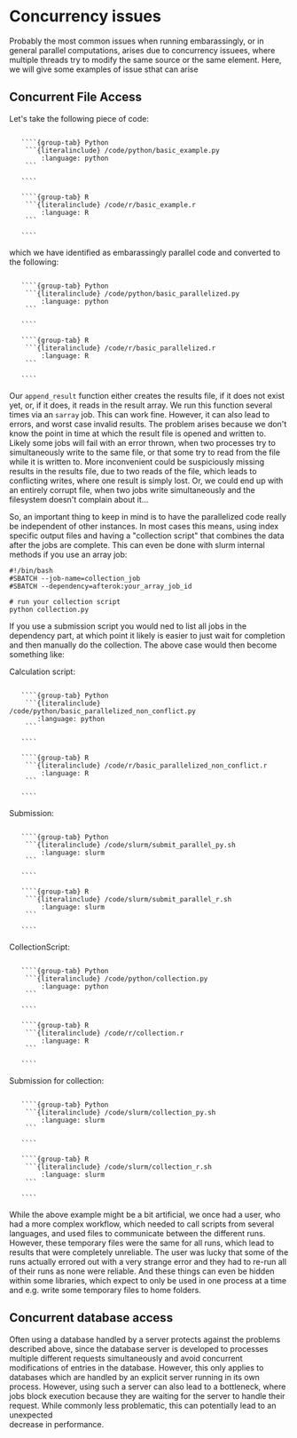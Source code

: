 # Concurrency issues

Probably the most common issues when running embarassingly, or in general parallel computations, arises due to concurrency issuees, where multiple threads try to modify the same source or the same element.
Here, we will give some examples of issue sthat can arise

## Concurrent File Access

Let's take the following piece of code:

`````{tabs}

   ````{group-tab} Python
    ```{literalinclude} /code/python/basic_example.py
        :language: python
    ```

   ````

   ````{group-tab} R
    ```{literalinclude} /code/r/basic_example.r
        :language: R
    ```

   ````

`````

which we have identified as embarassingly parallel code and converted to the following:

`````{tabs}

   ````{group-tab} Python
    ```{literalinclude} /code/python/basic_parallelized.py
        :language: python
    ```

   ````

   ````{group-tab} R
    ```{literalinclude} /code/r/basic_parallelized.r
        :language: R
    ```

   ````

`````

Our `append_result` function either creates the results file, if it does not exist yet, or, if
it does, it reads in the result array. We run this function several times via an `sarray` job.
This can work fine. However, it can also lead to errors, and worst case invalid results.
The problem arises because we don't know the point in time at which the result file is opened
and written to. Likely some jobs will fail with an error thrown, when two processes try to
simultaneously write to the same file, or that some try to read from the file while it is
written to. More inconvenient could be suspiciously missing results in the results file, due to
two reads of the file, which leads to conflicting writes, where one result is simply lost.
Or, we could end up with an entirely corrupt file, when two jobs write simultaneously and the
filesystem doesn't complain about it...

So, an important thing to keep in mind is to have the parallelized code really be independent
of other instances. In most cases this means, using index specific output files and having a
"collection script" that combines the data after the jobs are complete. This can even be done with slurm internal methods if you use an array job:

```slurm
#!/bin/bash
#SBATCH --job-name=collection_job
#SBATCH --dependency=afterok:your_array_job_id

# run your collection script
python collection.py
```

If you use a submission script you would ned to list all jobs in the dependency part, at which point it likely is easier to just wait for completion and then manually do the collection.
The above case would then become something like:

Calculation script:

`````{tabs}

   ````{group-tab} Python
    ```{literalinclude} /code/python/basic_parallelized_non_conflict.py
       :language: python
    ```

   ````

   ````{group-tab} R
    ```{literalinclude} /code/r/basic_parallelized_non_conflict.r
        :language: R
    ```

   ````

`````

Submission:

`````{tabs}

   ````{group-tab} Python
    ```{literalinclude} /code/slurm/submit_parallel_py.sh
        :language: slurm
    ```

   ````

   ````{group-tab} R
    ```{literalinclude} /code/slurm/submit_parallel_r.sh
        :language: slurm
    ```

   ````

`````

CollectionScript:

`````{tabs}

   ````{group-tab} Python
    ```{literalinclude} /code/python/collection.py
        :language: python
    ```

   ````

   ````{group-tab} R
    ```{literalinclude} /code/r/collection.r
        :language: R
    ```

   ````

`````

Submission for collection:

`````{tabs}

   ````{group-tab} Python
    ```{literalinclude} /code/slurm/collection_py.sh
        :language: slurm
    ```

   ````

   ````{group-tab} R
    ```{literalinclude} /code/slurm/collection_r.sh
        :language: slurm
    ```

   ````

`````

While the above example might be a bit artificial, we once had a user, who had a more complex
workflow, which needed to call scripts from several languages, and used files to communicate
between the different runs. However, these temporary files were the same for all runs, which
lead to results that were completely unreliable. The user was lucky that some of the runs
actually errored out with a very strange error and they had to re-run all of their runs as
none were reliable. And these things can even be hidden within some libraries, which expect to
only be used in one process at a time and e.g. write some temporary files to home folders.

## Concurrent database access

Often using a database handled by a server protects against the problems described above, since the database
server is developed to processes multiple different requests simultaneously and avoid concurrent modifications
of entries in the database. However, this only applies to databases which are handled by an explicit server running
in its own process.
However, using such a server can also lead to a bottleneck, where jobs block execution because they are waiting for
the server to handle their request. While commonly less problematic, this can potentially lead to an unexpected  
decrease in performance.

